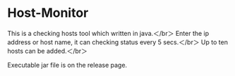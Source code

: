 # Host-Monitor
   This is a checking hosts tool which written in java.＜/br＞
   Enter the ip address or host name, it can checking status every 5 secs.＜/br＞
   Up to ten hosts can be added.＜/br＞

Executable jar file is on the release page.
